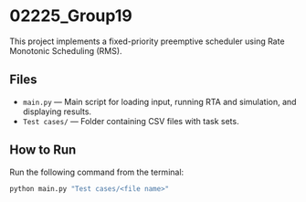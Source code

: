 # 02225_Group19

This project implements a fixed-priority preemptive scheduler using Rate Monotonic Scheduling (RMS).

## Files

- `main.py` — Main script for loading input, running RTA and simulation, and displaying results.
- `Test cases/` — Folder containing CSV files with task sets.


## How to Run


Run the following command from the terminal:

```bash
python main.py "Test cases/<file name>"
